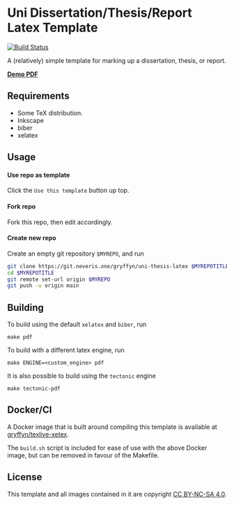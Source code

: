 # Uni Dissertation/Thesis/Report Latex Template

[![Build Status](https://ci.neveris.one/api/badges/gryffyn/uni-thesis-latex/status.svg?ref=refs/heads/main)](https://ci.neveris.one/gryffyn/uni-thesis-latex)

A (relatively) simple template for marking up a dissertation, thesis, or report.

**[Demo PDF](https://git.neveris.one/gryffyn/uni-thesis-latex/raw/branch/main/main.pdf)**

## Requirements
* Some TeX distribution.
* Inkscape
* biber
* xelatex

## Usage

#### Use repo as template
Click the `Use this template` button up top.

#### Fork repo
Fork this repo, then edit accordingly.

#### Create new repo
Create an empty git repository `$MYREPO`, and run

```bash
git clone https://git.neveris.one/gryffyn/uni-thesis-latex $MYREPOTITLE
cd $MYREPOTITLE
git remote set-url origin $MYREPO
git push -u origin main
```

## Building

To build using the default `xelatex` and `biber`, run

```
make pdf
```

To build with a different latex engine, run

```
make ENGINE=<custom_engine> pdf
```

It is also possible to build using the `tectonic` engine

```
make tectonic-pdf
```

## Docker/CI
A Docker image that is built around compiling this template is available at [gryffyn/texlive-xetex](https://hub.docker.com/r/gryffyn/texlive-xetex).

The `build.sh` script is included for ease of use with the above Docker image, but can be removed in favour of the Makefile.

## License
This template and all images contained in it are copyright [CC BY-NC-SA 4.0](https://creativecommons.org/licenses/by-nc-sa/4.0/).
